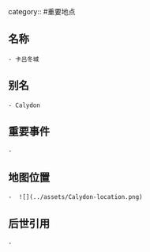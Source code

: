category:: #重要地点
## 名称
	- 卡吕冬城
## 别名
	- Calydon
## 重要事件
	-
## 地图位置
	-  ![](../assets/Calydon-location.png)
## 后世引用
	-
